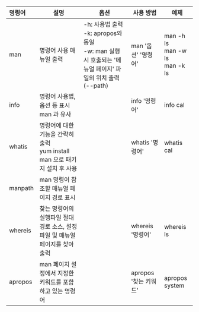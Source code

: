 | 명령어 | 설명 | 옵션 | 사용 방법 | 예제 |
| :--- | ---- | ---- | ---- | ---- |
| man | 명령어 사용 매뉴얼 출력 | -h: 사용법 출력<br>-k: apropos와 동일<br>-w: man 실행 시 호출되는 '메뉴얼 페이지' 파일의 위치 출력 (--path) | man '옵션' '명령어'<br> | man -h ls<br>man -w ls<br>man -k ls |
| info | 명령어 사용법, 옵션 등 표시<br>man 과 유사 |  | info '명령어' | info cal |
| whatis | 명령어에 대한 기능을 간략히 출력<br>yum install man 으로 패키지 설치 후 사용 |  | whatis '명령어' | whatis cal |
| manpath | man 명령이 참조할 매뉴얼 페이지 경로 표시 |  |  |  |
| whereis | 찾는 명령어의 실행파일 절대 경로 소스, 설정파일 및 매뉴얼 페이지를 찾아 출력 |  | whereis '명령어' | whereis ls |
| apropos | man 페이지 설정에서 지정한 키워드를 포함하고 있는 명령어 |  | apropos '찾는 키워드' | apropos system |
